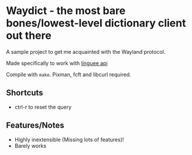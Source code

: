 # Waydict - the most bare bones/lowest-level dictionary client out there

A sample project to get me acquainted with the Wayland protocol.

Made specifically to work with [linguee api](https://github.com/imankulov/linguee-api)

Compile with `make`. Pixman, fcft and libcurl required.

## Shortcuts
- ctrl-r to reset the query

## Features/Notes
- Highly inextensible (Missing lots of features)!
- Barely works
